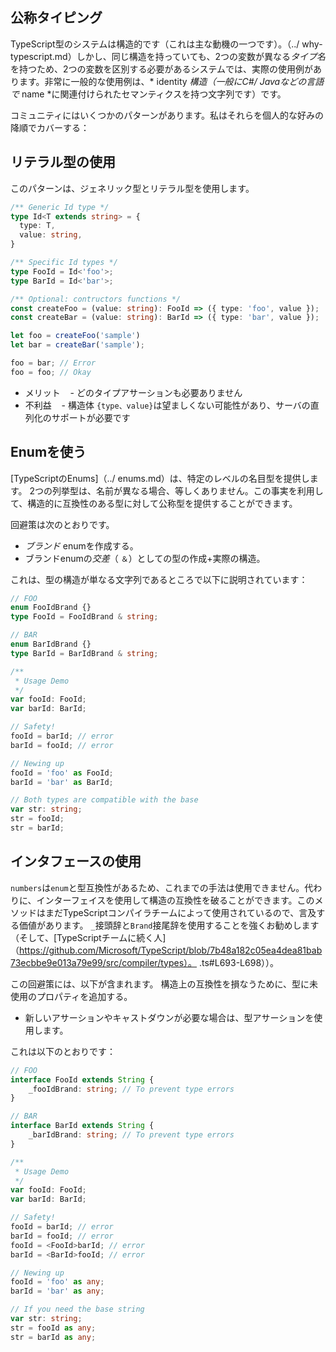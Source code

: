 ## 公称タイピング
TypeScript型のシステムは構造的です（これは主な動機の一つです）。（../ why-typescript.md）しかし、同じ構造を持っていても、2つの変数が異なる*タイプ名*を持つため、2つの変数を区別する必要があるシステムでは、実際の使用例があります。非常に一般的な使用例は、* identity *構造（一般にC#/ Javaなどの言語で* name *に関連付けられたセマンティクスを持つ文字列です）です。

コミュニティにはいくつかのパターンがあります。私はそれらを個人的な好みの降順でカバーする：

## リテラル型の使用

このパターンは、ジェネリック型とリテラル型を使用します。

```ts
/** Generic Id type */
type Id<T extends string> = {
  type: T,
  value: string,
}

/** Specific Id types */
type FooId = Id<'foo'>;
type BarId = Id<'bar'>;

/** Optional: contructors functions */
const createFoo = (value: string): FooId => ({ type: 'foo', value });
const createBar = (value: string): BarId => ({ type: 'bar', value });

let foo = createFoo('sample')
let bar = createBar('sample');

foo = bar; // Error
foo = foo; // Okay
```

* メリット
   - どのタイプアサーションも必要ありません
* 不利益
   - 構造体 `{type、value}`は望ましくない可能性があり、サーバの直列化のサポートが必要です

## Enumを使う
[TypeScriptのEnums]（../ enums.md）は、特定のレベルの名目型を提供します。 2つの列挙型は、名前が異なる場合、等しくありません。この事実を利用して、構造的に互換性のある型に対して公称型を提供することができます。

回避策は次のとおりです。
* *ブランド* enumを作成する。
* ブランドenumの*交差*（ `＆`）としての型の作成+実際の構造。

これは、型の構造が単なる文字列であるところで以下に説明されています：

```ts
// FOO
enum FooIdBrand {}
type FooId = FooIdBrand & string;

// BAR
enum BarIdBrand {}
type BarId = BarIdBrand & string;

/**
 * Usage Demo
 */
var fooId: FooId;
var barId: BarId;

// Safety!
fooId = barId; // error
barId = fooId; // error

// Newing up
fooId = 'foo' as FooId;
barId = 'bar' as BarId;

// Both types are compatible with the base
var str: string;
str = fooId;
str = barId;
```

## インタフェースの使用

`numbers`は`enum`と型互換性があるため、これまでの手法は使用できません。代わりに、インターフェイスを使用して構造の互換性を破ることができます。このメソッドはまだTypeScriptコンパイラチームによって使用されているので、言及する価値があります。 `_`接頭辞と`Brand`接尾辞を使用することを強くお勧めします（そして、[TypeScriptチームに続く人]（https://github.com/Microsoft/TypeScript/blob/7b48a182c05ea4dea81bab73ecbbe9e013a79e99/src/compiler/types）。 .ts#L693-L698））。

この回避策には、以下が含まれます。
構造上の互換性を損なうために、型に未使用のプロパティを追加する。
* 新しいアサーションやキャストダウンが必要な場合は、型アサーションを使用します。

これは以下のとおりです：

```ts
// FOO
interface FooId extends String {
    _fooIdBrand: string; // To prevent type errors
}

// BAR
interface BarId extends String {
    _barIdBrand: string; // To prevent type errors
}

/**
 * Usage Demo
 */
var fooId: FooId;
var barId: BarId;

// Safety!
fooId = barId; // error
barId = fooId; // error
fooId = <FooId>barId; // error
barId = <BarId>fooId; // error

// Newing up
fooId = 'foo' as any;
barId = 'bar' as any;

// If you need the base string
var str: string;
str = fooId as any;
str = barId as any;
```
